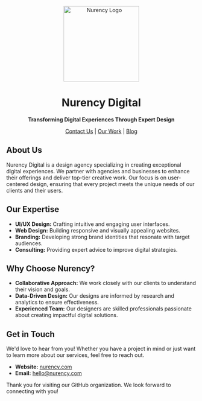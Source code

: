 <p align="center">
  <a href="https://nurency.com/">
    <img src="https://nurency.com/wp-content/uploads/2024/12/Site-Logo-1.svg" alt="Nurency Logo" width="200"/>
  </a>
</p>

<h1 align="center">Nurency Digital</h1>

<p align="center">
  <b>Transforming Digital Experiences Through Expert Design</b>
</p>

<p align="center">
  <a href="https://nurency.com/contact/">Contact Us</a> |
  <a href="https://www.behance.net/nurency">Our Work</a> |
  <a href="https://nurency.com/saas-design-blog/">Blog</a>
</p>

## About Us

Nurency Digital is a design agency specializing in creating exceptional digital experiences. We partner with agencies and businesses to enhance their offerings and deliver top-tier creative work. Our focus is on user-centered design, ensuring that every project meets the unique needs of our clients and their users.

## Our Expertise

- **UI/UX Design:** Crafting intuitive and engaging user interfaces.
- **Web Design:** Building responsive and visually appealing websites.
- **Branding:** Developing strong brand identities that resonate with target audiences.
- **Consulting:** Providing expert advice to improve digital strategies.

## Why Choose Nurency?

- **Collaborative Approach:** We work closely with our clients to understand their vision and goals.
- **Data-Driven Design:** Our designs are informed by research and analytics to ensure effectiveness.
- **Experienced Team:** Our designers are skilled professionals passionate about creating impactful digital solutions.

## Get in Touch

We'd love to hear from you! Whether you have a project in mind or just want to learn more about our services, feel free to reach out.

- **Website:** [nurency.com](https://nurency.com/)
- **Email:** [hello@nurency.com](mailto:hello@nurency.com)

Thank you for visiting our GitHub organization. We look forward to connecting with you!

